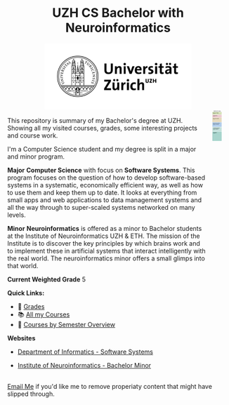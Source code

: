 <center>

# UZH CS Bachelor with Neuroinformatics

<img height="150px" src="assets/banner.png"/>

</center>

<div class="row">
  <div class="column">

This repository is summary of my Bachelor's degree at UZH. Showing all my visited courses, grades, some interesting projects and course work.

I'm a Computer Science student and my degree is split in a major and minor program.

**Major**
**Computer Science** with focus on **Software Systems**. This program focuses on the question of how to develop software-based systems in a systematic, economically efficient way, as well as how to use them and keep them up to date. It looks at everything from small apps and web applications to data management systems and all the way through to super-scaled systems networked on many levels.

**Minor**
**Neuroinformatics** is offered as a minor to Bachelor students at the Institute of Neuroinformatics UZH & ETH. The mission of the Institute is to discover the key principles by which brains work and to implement these in artificial systems that interact intelligently with the real world. The neuroinformatics minor offers a small glimps into that world.



**Current Weighted Grade** 5

**Quick Links:**
* 💯 <a href="./Grades.md">Grades<a>
* 📚 <a href="./Courses.md">All my Courses</a>
* 📆 <a href="./Semesters.md">Courses by Semester Overview</a>



**Websites**
* <a href="https://www.oec.uzh.ch/en/studies/bachelor/it/sosy.html">Department of Informatics - Software Systems</a>
* <a href="https://www.ini.uzh.ch/en/studies/bachelor.html">Institute of Neuroinformatics - Bachelor Minor</a>
  
  </div>
  <div class="column">

<center><img width="40%" src="assets/overview.png"/></center>
  </div>
</div>

<br>
<a href="mailto:hadornjerome@gmail.com">Email Me</a> if you'd like me to remove properiaty content that might have slipped through.



<style>
.row {
  display: flex;
}

.column {
  flex: 50%;
}
</style>